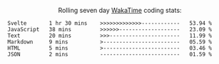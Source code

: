 <!--<p align="center">
  <img width="auto" src ="https://github-readme-stats.vercel.app/api/top-langs/?username=syrkis&layout=compact&hide_border=true&theme=darcula&bg_color=00000000&langs_count=6&hide=jupyter%20notebook,JavaScript,HTML" width = 400>
      <img src ="https://github-readme-streak-stats.herokuapp.com?user=syrkis&theme=darcula&hide_border=true&background=FFFFFF00" width = 400>

</p>-->
<p align="center">Rolling seven day <a href='https://wakatime.com/'> WakaTime</a> coding stats:</p>
<!--START_SECTION:waka-->

```text
Svelte       1 hr 30 mins    >>>>>>>>>>>>>------------   53.94 %
JavaScript   38 mins         >>>>>>-------------------   23.09 %
Text         20 mins         >>>----------------------   11.99 %
Markdown     9 mins          >------------------------   05.59 %
HTML         5 mins          >------------------------   03.46 %
JSON         2 mins          -------------------------   01.59 %
```

<!--END_SECTION:waka-->
